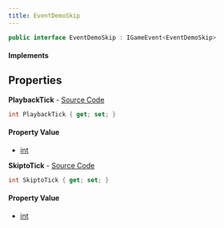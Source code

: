 ```yaml
---
title: EventDemoSkip
---
```


```csharp
public interface EventDemoSkip : IGameEvent<EventDemoSkip>
```

#### Implements

## Properties

**PlaybackTick** - [Source Code](https://github.com/swiftly-solution/swiftlys2/blob/main/managed/src/SwiftlyS2.Generated/GameEvents/Interfaces/EventDemoSkip.cs#L22)

```csharp
int PlaybackTick { get; set; }
```

#### Property Value

- [int](https://learn.microsoft.com/dotnet/api/system.int32)

**SkiptoTick** - [Source Code](https://github.com/swiftly-solution/swiftlys2/blob/main/managed/src/SwiftlyS2.Generated/GameEvents/Interfaces/EventDemoSkip.cs#L29)

```csharp
int SkiptoTick { get; set; }
```

#### Property Value

- [int](https://learn.microsoft.com/dotnet/api/system.int32)

